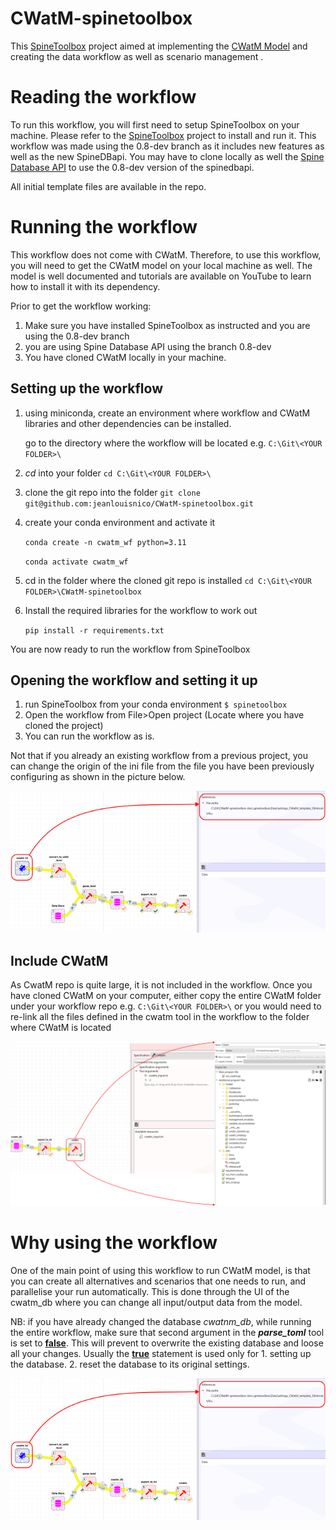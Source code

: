 # CWatM-spinetoolbox
This [SpineToolbox](https://github.com/spine-tools/Spine-Toolbox/tree/0.8-dev	"Github Link") project aimed at implementing the [CWatM Model](https://github.com/iiasa/CWatM	"Github Link") and creating the data workflow as well as scenario management . 

# Reading the workflow

To run this workflow, you will first need to setup SpineToolbox on your machine. Please refer to the [SpineToolbox](https://github.com/spine-tools/Spine-Toolbox/tree/0.8-dev	"Github Link") project to install and run it. This workflow was made using the 0.8-dev branch as it includes new features as well as the new SpineDBapi. You may have to clone locally as well the [Spine Database API](https://github.com/spine-tools/Spine-Database-API	"Github link") to use the 0.8-dev version of the spinedbapi.

All initial template files are available in the repo.

# Running the workflow

This workflow does not come with CWatM. Therefore, to use this workflow, you will need to get the CWatM model on your local machine as well. The model is well documented and tutorials are available on YouTube to learn how to install it with its dependency.

Prior to get the workflow working:

1. Make sure you have installed SpineToolbox as instructed and you are using the 0.8-dev branch
2. you are using Spine Database API using the branch 0.8-dev
3. You have cloned CWatM locally in your machine.

## Setting up the workflow

1. using miniconda, create an environment where workflow and CWatM libraries and other dependencies can be installed.

   go to the directory where the workflow will be located e.g. `C:\Git\<YOUR FOLDER>\`

2. _cd_ into your folder `cd C:\Git\<YOUR FOLDER>\`

3. clone the git repo into the folder `git clone git@github.com:jeanlouisnico/CWatM-spinetoolbox.git`

4. create your conda environment and activate it

   `conda create -n cwatm_wf python=3.11`

   `conda activate cwatm_wf`

5. cd in the folder where the cloned git repo is installed  `cd C:\Git\<YOUR FOLDER>\CWatM-spinetoolbox`

6. Install the required libraries for the workflow to work out

   `pip install -r requirements.txt`



You are now ready to run the workflow from SpineToolbox

## Opening the workflow and setting it up

1. run SpineToolbox from your conda environment `$ spinetoolbox`
2. Open the workflow from File>Open project (Locate where you have cloned the project)
3. You can run the workflow as is.



Not that if you already an existing workflow from a previous project, you can change the origin of the ini file from the file you have been previously configuring as shown in the picture below.

![setup](.spinetoolbox\doc\images\prime_ini.png)

## Include CWatM

As CwatM repo is quite large, it is not included in the workflow. Once you have cloned CWatM on your computer, either copy the entire CWatM folder under your workflow repo e.g. `C:\Git\<YOUR FOLDER>\` or you would need to re-link all the files defined in the cwatm tool in the workflow to the folder where CWatM is located

![rellocate_CWatM](.spinetoolbox\doc\images\cwatm_files.png)

# Why using the workflow

One of the main point of using this workflow to run CWatM model, is that you can create all alternatives and scenarios that one needs to run, and parallelise your run automatically. This is done through the UI of the cwatm_db where you can change all input/output data from the model.

NB: if you have already changed the database _cwatnm_db_, while running the entire workflow, make sure that second argument in the ***parse_toml*** tool is set to **<u>false</u>**. This will prevent to overwrite the existing database and loose all your changes. Usually the **<u>true</u>** statement is used only for 1. setting up the database. 2. reset the database to its original settings.  

![setup](.spinetoolbox/doc/images/prime_ini.png)

